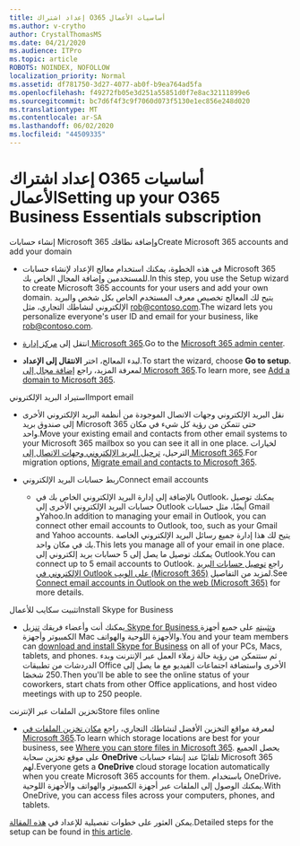 ```yaml
---
title: إعداد اشتراك O365 أساسيات الأعمال
ms.author: v-crytho
author: CrystalThomasMS
ms.date: 04/21/2020
ms.audience: ITPro
ms.topic: article
ROBOTS: NOINDEX, NOFOLLOW
localization_priority: Normal
ms.assetid: df781750-3d27-4077-ab0f-b9ea764ad5fa
ms.openlocfilehash: f49272fb05e3d251a55851d0f7e8ac32111899e6
ms.sourcegitcommit: bc7d6f4f3c9f7060d073f5130e1ec856e248d020
ms.translationtype: MT
ms.contentlocale: ar-SA
ms.lasthandoff: 06/02/2020
ms.locfileid: "44509335"
---
```

# <a name="setting-up-your-o365-business-essentials-subscription"></a><span data-ttu-id="c7393-102">إعداد اشتراك O365 أساسيات الأعمال</span><span class="sxs-lookup"><span data-stu-id="c7393-102">Setting up your O365 Business Essentials subscription</span></span>

<span data-ttu-id="c7393-103">إنشاء حسابات Microsoft 365 وإضافة نطاقك</span><span class="sxs-lookup"><span data-stu-id="c7393-103">Create Microsoft 365 accounts and add your domain</span></span>
  
- <span data-ttu-id="c7393-104">في هذه الخطوة، يمكنك استخدام معالج الإعداد لإنشاء حسابات Microsoft 365 للمستخدمين وإضافة المجال الخاص بك.</span><span class="sxs-lookup"><span data-stu-id="c7393-104">In this step, you use the Setup wizard to create Microsoft 365 accounts for your users and add your own domain.</span></span> <span data-ttu-id="c7393-105">يتيح لك المعالج تخصيص معرف المستخدم الخاص بكل شخص والبريد الإلكتروني لنشاطك التجاري، مثل [rob@contoso.com](mailto:rob@contoso.com).</span><span class="sxs-lookup"><span data-stu-id="c7393-105">The wizard lets you personalize everyone's user ID and email for your business, like [rob@contoso.com](mailto:rob@contoso.com).</span></span>
    
- <span data-ttu-id="c7393-106">انتقل إلى [مركز إدارة Microsoft 365](https://login.partner.microsoftonline.cn/).</span><span class="sxs-lookup"><span data-stu-id="c7393-106">Go to the [Microsoft 365 admin center](https://login.partner.microsoftonline.cn/).</span></span>
    
- <span data-ttu-id="c7393-107">لبدء المعالج، اختر **الانتقال إلى الإعداد**.</span><span class="sxs-lookup"><span data-stu-id="c7393-107">To start the wizard, choose **Go to setup**.</span></span> <span data-ttu-id="c7393-108">لمعرفة المزيد، راجع [إضافة مجال إلى Microsoft 365](https://docs.microsoft.com/microsoft-365/admin/setup/add-domain).</span><span class="sxs-lookup"><span data-stu-id="c7393-108">To learn more, see [Add a domain to Microsoft 365](https://docs.microsoft.com/microsoft-365/admin/setup/add-domain).</span></span>
    
<span data-ttu-id="c7393-109">استيراد البريد الإلكتروني</span><span class="sxs-lookup"><span data-stu-id="c7393-109">Import email</span></span>
  
- <span data-ttu-id="c7393-110">نقل البريد الإلكتروني وجهات الاتصال الموجودة من أنظمة البريد الإلكتروني الأخرى إلى صندوق بريد Microsoft 365 حتى تتمكن من رؤية كل شيء في مكان واحد.</span><span class="sxs-lookup"><span data-stu-id="c7393-110">Move your existing email and contacts from other email systems to your Microsoft 365 mailbox so you can see it all in one place.</span></span> <span data-ttu-id="c7393-111">لخيارات الترحيل، [ترحيل البريد الإلكتروني وجهات الاتصال إلى Microsoft 365](https://docs.microsoft.com/microsoft-365/admin/setup/migrate-email-and-contacts-admin).</span><span class="sxs-lookup"><span data-stu-id="c7393-111">For migration options, [Migrate email and contacts to Microsoft 365](https://docs.microsoft.com/microsoft-365/admin/setup/migrate-email-and-contacts-admin).</span></span>
    
- <span data-ttu-id="c7393-112">ربط حسابات البريد الإلكتروني</span><span class="sxs-lookup"><span data-stu-id="c7393-112">Connect email accounts</span></span>
    
  - <span data-ttu-id="c7393-113">بالإضافة إلى إدارة البريد الإلكتروني الخاص بك في Outlook، يمكنك توصيل حسابات البريد الإلكتروني الأخرى إلى Outlook أيضًا، مثل حسابات Gmail وYahoo.</span><span class="sxs-lookup"><span data-stu-id="c7393-113">In addition to managing your email in Outlook, you can connect other email accounts to Outlook, too, such as your Gmail and Yahoo accounts.</span></span> <span data-ttu-id="c7393-114">يتيح لك هذا إدارة جميع رسائل البريد الإلكتروني الخاصة بك في مكان واحد.</span><span class="sxs-lookup"><span data-stu-id="c7393-114">This lets you manage all of your email in one place.</span></span> <span data-ttu-id="c7393-115">يمكنك توصيل ما يصل إلى 5 حسابات بريد إلكتروني إلى Outlook.</span><span class="sxs-lookup"><span data-stu-id="c7393-115">You can connect up to 5 email accounts to Outlook.</span></span> <span data-ttu-id="c7393-116">راجع [توصيل حسابات البريد الإلكتروني في Outlook على الويب (Microsoft 365)](https://support.office.com/Article/Connect-email-accounts-in-Outlook-on-the-web-Office-365-d7012ff0-924f-4f78-8aca-c3912d886c4d) لمزيد من التفاصيل.</span><span class="sxs-lookup"><span data-stu-id="c7393-116">See [Connect email accounts in Outlook on the web (Microsoft 365)](https://support.office.com/Article/Connect-email-accounts-in-Outlook-on-the-web-Office-365-d7012ff0-924f-4f78-8aca-c3912d886c4d) for more details.</span></span> 
    
<span data-ttu-id="c7393-117">تثبيت سكايب للأعمال</span><span class="sxs-lookup"><span data-stu-id="c7393-117">Install Skype for Business</span></span>
  
- <span data-ttu-id="c7393-118">يمكنك أنت وأعضاء فريقك [تنزيل Skype for Business وتثبيته](https://support.office.com/Article/download-and-install-Skype-for-Business-8a0d4da8-9d58-44f9-9759-5c8f340cb3fb) على جميع أجهزة الكمبيوتر وأجهزة Mac والأجهزة اللوحية والهواتف.</span><span class="sxs-lookup"><span data-stu-id="c7393-118">You and your team members can [download and install Skype for Business](https://support.office.com/Article/download-and-install-Skype-for-Business-8a0d4da8-9d58-44f9-9759-5c8f340cb3fb) on all of your PCs, Macs, tablets, and phones.</span></span> <span data-ttu-id="c7393-119">ثم ستتمكن من رؤية حالة زملاء العمل عبر الإنترنت وبدء الدردشات من تطبيقات Office الأخرى واستضافة اجتماعات الفيديو مع ما يصل إلى 250 شخصًا.</span><span class="sxs-lookup"><span data-stu-id="c7393-119">Then you'll be able to see the online status of your coworkers, start chats from other Office applications, and host video meetings with up to 250 people.</span></span> 
    
<span data-ttu-id="c7393-120">تخزين الملفات عبر الإنترنت</span><span class="sxs-lookup"><span data-stu-id="c7393-120">Store files online</span></span>
  
- <span data-ttu-id="c7393-121">لمعرفة مواقع التخزين الأفضل لنشاطك التجاري، راجع [مكان تخزين الملفات في Microsoft 365](https://support.office.com/article/c7c20284-bc94-47f4-9728-d28e9daf0790.aspx).</span><span class="sxs-lookup"><span data-stu-id="c7393-121">To learn which storage locations are best for your business, see [Where you can store files in Microsoft 365](https://support.office.com/article/c7c20284-bc94-47f4-9728-d28e9daf0790.aspx).</span></span> <span data-ttu-id="c7393-122">يحصل الجميع على موقع تخزين سحابة **OneDrive** تلقائيًا عند إنشاء حسابات Microsoft 365 لهم.</span><span class="sxs-lookup"><span data-stu-id="c7393-122">Everyone gets a **OneDrive** cloud storage location automatically when you create Microsoft 365 accounts for them.</span></span> <span data-ttu-id="c7393-123">باستخدام OneDrive، يمكنك الوصول إلى الملفات عبر أجهزة الكمبيوتر والهواتف والأجهزة اللوحية.</span><span class="sxs-lookup"><span data-stu-id="c7393-123">With OneDrive, you can access files across your computers, phones, and tablets.</span></span> 
    
<span data-ttu-id="c7393-124">يمكن العثور على خطوات تفصيلية للإعداد في [هذه المقالة](https://docs.microsoft.com/microsoft-365/admin/setup/setup).</span><span class="sxs-lookup"><span data-stu-id="c7393-124">Detailed steps for the setup can be found in [this article](https://docs.microsoft.com/microsoft-365/admin/setup/setup).</span></span>
  

